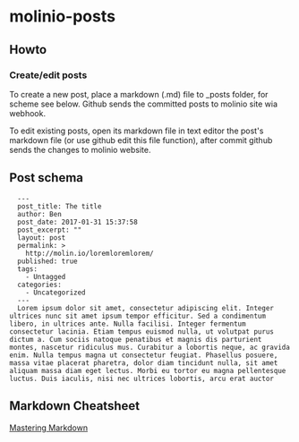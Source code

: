 # molinio-posts

## Howto

### Create/edit posts

To create a new post, place a markdown (.md) file to \_posts folder, for scheme see below. Github sends the committed posts to molinio site wia webhook.

To edit existing posts, open its markdown file in text editor the post's markdown file (or use github edit this file function), after commit github sends the changes to molinio website.

## Post schema

~~~
  ---
  post_title: The title
  author: Ben
  post_date: 2017-01-31 15:37:58
  post_excerpt: ""
  layout: post
  permalink: >
    http://molin.io/loremloremlorem/
  published: true
  tags:
    - Untagged
  categories:
    - Uncategorized
  ---
  Lorem ipsum dolor sit amet, consectetur adipiscing elit. Integer ultrices nunc sit amet ipsum tempor efficitur. Sed a condimentum libero, in ultrices ante. Nulla facilisi. Integer fermentum consectetur lacinia. Etiam tempus euismod nulla, ut volutpat purus dictum a. Cum sociis natoque penatibus et magnis dis parturient montes, nascetur ridiculus mus. Curabitur a lobortis neque, ac gravida enim. Nulla tempus magna ut consectetur feugiat. Phasellus posuere, massa vitae placerat pharetra, dolor diam tincidunt nulla, sit amet aliquam massa diam eget lectus. Morbi eu tortor eu magna pellentesque luctus. Duis iaculis, nisi nec ultrices lobortis, arcu erat auctor
~~~

## Markdown Cheatsheet

[Mastering Markdown](https://guides.github.com/features/mastering-markdown/)
